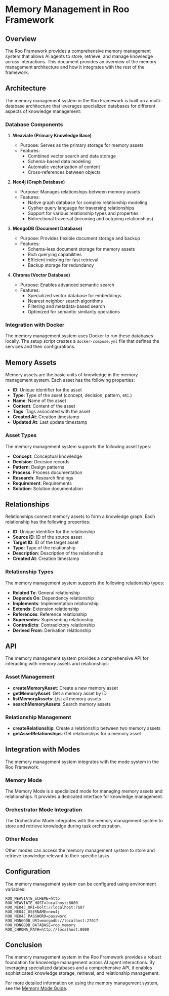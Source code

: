 # Memory Management in Roo Framework

## Overview

The Roo Framework provides a comprehensive memory management system that allows AI agents to store, retrieve, and manage knowledge across interactions. This document provides an overview of the memory management architecture and how it integrates with the rest of the framework.

## Architecture

The memory management system in the Roo Framework is built on a multi-database architecture that leverages specialized databases for different aspects of knowledge management:

### Database Components

1. **Weaviate (Primary Knowledge Base)**
   - Purpose: Serves as the primary storage for memory assets
   - Features:
     - Combined vector search and data storage
     - Schema-based data modeling
     - Automatic vectorization of content
     - Cross-references between objects

2. **Neo4j (Graph Database)**
   - Purpose: Manages relationships between memory assets
   - Features:
     - Native graph database for complex relationship modeling
     - Cypher query language for traversing relationships
     - Support for various relationship types and properties
     - Bidirectional traversal (incoming and outgoing relationships)

3. **MongoDB (Document Database)**
   - Purpose: Provides flexible document storage and backup
   - Features:
     - Schema-less document storage for memory assets
     - Rich querying capabilities
     - Efficient indexing for fast retrieval
     - Backup storage for redundancy

4. **Chroma (Vector Database)**
   - Purpose: Enables advanced semantic search
   - Features:
     - Specialized vector database for embeddings
     - Nearest neighbor search algorithms
     - Filtering and metadata-based search
     - Optimized for semantic similarity operations

### Integration with Docker

The memory management system uses Docker to run these databases locally. The setup script creates a `docker-compose.yml` file that defines the services and their configurations.

## Memory Assets

Memory assets are the basic units of knowledge in the memory management system. Each asset has the following properties:

- **ID**: Unique identifier for the asset
- **Type**: Type of the asset (concept, decision, pattern, etc.)
- **Name**: Name of the asset
- **Content**: Content of the asset
- **Tags**: Tags associated with the asset
- **Created At**: Creation timestamp
- **Updated At**: Last update timestamp

### Asset Types

The memory management system supports the following asset types:

- **Concept**: Conceptual knowledge
- **Decision**: Decision records
- **Pattern**: Design patterns
- **Process**: Process documentation
- **Research**: Research findings
- **Requirement**: Requirements
- **Solution**: Solution documentation

## Relationships

Relationships connect memory assets to form a knowledge graph. Each relationship has the following properties:

- **ID**: Unique identifier for the relationship
- **Source ID**: ID of the source asset
- **Target ID**: ID of the target asset
- **Type**: Type of the relationship
- **Description**: Description of the relationship
- **Created At**: Creation timestamp

### Relationship Types

The memory management system supports the following relationship types:

- **Related To**: General relationship
- **Depends On**: Dependency relationship
- **Implements**: Implementation relationship
- **Extends**: Extension relationship
- **References**: Reference relationship
- **Supersedes**: Superseding relationship
- **Contradicts**: Contradictory relationship
- **Derived From**: Derivation relationship

## API

The memory management system provides a comprehensive API for interacting with memory assets and relationships:

### Asset Management

- **createMemoryAsset**: Create a new memory asset
- **getMemoryAsset**: Get a memory asset by ID
- **listMemoryAssets**: List all memory assets
- **searchMemoryAssets**: Search memory assets

### Relationship Management

- **createRelationship**: Create a relationship between two memory assets
- **getAssetRelationships**: Get relationships for a memory asset

## Integration with Modes

The memory management system integrates with the mode system in the Roo Framework:

### Memory Mode

The Memory Mode is a specialized mode for managing memory assets and relationships. It provides a dedicated interface for knowledge management.

### Orchestrator Mode Integration

The Orchestrator Mode integrates with the memory management system to store and retrieve knowledge during task orchestration.

### Other Modes

Other modes can access the memory management system to store and retrieve knowledge relevant to their specific tasks.

## Configuration

The memory management system can be configured using environment variables:

```
ROO_WEAVIATE_SCHEME=http
ROO_WEAVIATE_HOST=localhost:8080
ROO_NEO4J_URI=bolt://localhost:7687
ROO_NEO4J_USERNAME=neo4j
ROO_NEO4J_PASSWORD=password
ROO_MONGODB_URI=mongodb://localhost:27017
ROO_MONGODB_DATABASE=roo_memory
ROO_CHROMA_PATH=http://localhost:8000
```

## Conclusion

The memory management system in the Roo Framework provides a robust foundation for knowledge management across AI agent interactions. By leveraging specialized databases and a comprehensive API, it enables sophisticated knowledge storage, retrieval, and relationship management.

For more detailed information on using the memory management system, see the [Memory Mode Guide](./memory-mode-guide.md).